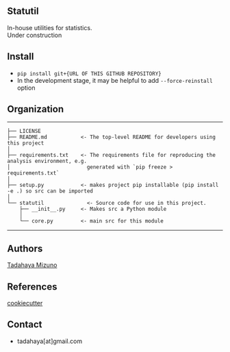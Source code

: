 ## Statutil
In-house utilities for statistics.  
Under construction

## Install
- ``` pip install git+{URL OF THIS GITHUB REPOSITORY} ```  
- In the development stage, it may be helpful to add ``` --force-reinstall ``` option  

## Organization
------------  

    ├── LICENSE  
    ├── README.md           <- The top-level README for developers using this project  
    │
    ├── requirements.txt    <- The requirements file for reproducing the analysis environment, e.g.
    │                         generated with `pip freeze > requirements.txt`
    │
    ├── setup.py            <- makes project pip installable (pip install -e .) so src can be imported
    │
    └── statutil              <- Source code for use in this project.
        ├── __init__.py     <- Makes src a Python module
        │
        └── core.py         <- main src for this module

------------

## Authors
[Tadahaya Mizuno](https://github.com/tadahayamiz)  

## References
[cookiecutter](https://github.com/cookiecutter/cookiecutter)  

## Contact
- tadahaya[at]gmail.com  